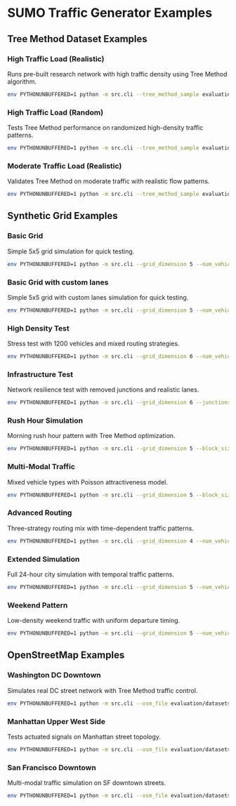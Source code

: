 # SUMO Traffic Generator Examples

## Tree Method Dataset Examples

### High Traffic Load (Realistic)

Runs pre-built research network with high traffic density using Tree Method algorithm.

```bash
env PYTHONUNBUFFERED=1 python -m src.cli --tree_method_sample evaluation/datasets/decentralized_traffic_bottleneck/Experiment1-realistic-high-load/1 --traffic_control tree_method --end-time 7300 --gui
```

### High Traffic Load (Random)

Tests Tree Method performance on randomized high-density traffic patterns.

```bash
env PYTHONUNBUFFERED=1 python -m src.cli --tree_method_sample evaluation/datasets/decentralized_traffic_bottleneck/Experiment2-rand-high-load/1 --traffic_control tree_method --end-time 7300 --gui
```

### Moderate Traffic Load (Realistic)

Validates Tree Method on moderate traffic with realistic flow patterns.

```bash
env PYTHONUNBUFFERED=1 python -m src.cli --tree_method_sample evaluation/datasets/decentralized_traffic_bottleneck/Experiment3-realistic-moderate-load/1 --traffic_control tree_method --end-time 7300 --gui
```

## Synthetic Grid Examples

### Basic Grid

Simple 5x5 grid simulation for quick testing.

```bash
env PYTHONUNBUFFERED=1 python -m src.cli --grid_dimension 5 --num_vehicles 500 --end-time 1800 --gui
```

### Basic Grid with custom lanes

Simple 5x5 grid with custom lanes simulation for quick testing.

```bash
env PYTHONUNBUFFERED=1 python -m src.cli --grid_dimension 5 --num_vehicles 500 --end-time 1800 --gui --custom_lanes A1B1=head:B1C1:3,B1B2:1,B1B0:1;
```

### High Density Test

Stress test with 1200 vehicles and mixed routing strategies.

```bash
env PYTHONUNBUFFERED=1 python -m src.cli --grid_dimension 6 --num_vehicles 1200 --end-time 3600 --routing_strategy 'shortest 60 realtime 40' --traffic_control actuated --gui
```

### Infrastructure Test

Network resilience test with removed junctions and realistic lanes.

```bash
env PYTHONUNBUFFERED=1 python -m src.cli --grid_dimension 6 --junctions_to_remove 2 --num_vehicles 1000 --lane_count realistic --end-time 5400 --gui
```

### Rush Hour Simulation

Morning rush hour pattern with Tree Method optimization.

```bash
env PYTHONUNBUFFERED=1 python -m src.cli --grid_dimension 5 --block_size_m 200 --num_vehicles 2000 --departure_pattern six_periods --start_time_hour 7.0 --traffic_control tree_method --end-time 3600 --gui
```

### Multi-Modal Traffic

Mixed vehicle types with Poisson attractiveness model.

```bash
env PYTHONUNBUFFERED=1 python -m src.cli --grid_dimension 5 --block_size_m 150 --num_vehicles 850 --vehicle_types 'passenger 50 commercial 40 public 10' --attractiveness poisson --gui
```

### Advanced Routing

Three-strategy routing mix with time-dependent traffic patterns.

```bash
env PYTHONUNBUFFERED=1 python -m src.cli --grid_dimension 4 --num_vehicles 600 --routing_strategy 'shortest 40 realtime 30 fastest 30' --time_dependent --end-time 3600 --gui
```

### Extended Simulation

Full 24-hour city simulation with temporal traffic patterns.

```bash
env PYTHONUNBUFFERED=1 python -m src.cli --grid_dimension 5 --num_vehicles 7500 --end-time 86400 --departure_pattern six_periods --time_dependent --gui
```

### Weekend Pattern

Low-density weekend traffic with uniform departure timing.

```bash
env PYTHONUNBUFFERED=1 python -m src.cli --grid_dimension 5 --num_vehicles 400 --departure_pattern uniform --start_time_hour 10.0 --attractiveness hybrid --end-time 7200 --gui
```

## OpenStreetMap Examples

### Washington DC Downtown

Simulates real DC street network with Tree Method traffic control.

```bash
env PYTHONUNBUFFERED=1 python -m src.cli --osm_file evaluation/datasets/osm/dc_downtown.osm --num_vehicles 800 --end-time 3600 --traffic_control tree_method --gui
```

### Manhattan Upper West Side

Tests actuated signals on Manhattan street topology.

```bash
env PYTHONUNBUFFERED=1 python -m src.cli --osm_file evaluation/datasets/osm/manhattan_upper_west.osm --num_vehicles 600 --end-time 3600 --traffic_control actuated --gui
```

### San Francisco Downtown

Multi-modal traffic simulation on SF downtown streets.

```bash
env PYTHONUNBUFFERED=1 python -m src.cli --osm_file evaluation/datasets/osm/sf_downtown.osm --num_vehicles 900 --end-time 7200 --vehicle_types 'passenger 50 commercial 40 public 10' --gui
```
